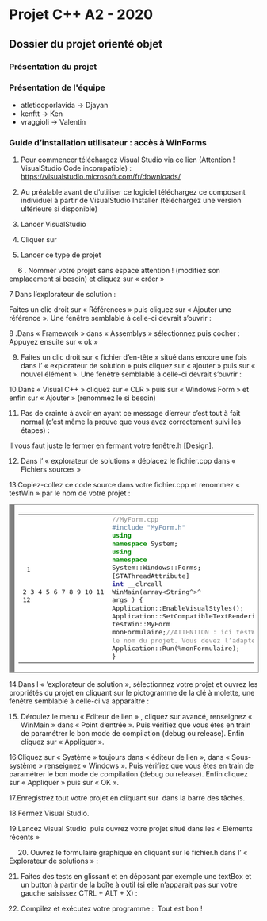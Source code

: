 # Projet C++ A2 - 2020

## Dossier du projet orienté objet

### Présentation du projet

### Présentation de l'équipe
- atleticoporlavida -> Djayan
- kenftt -> Ken
- vraggioli -> Valentin

### Guide d’installation utilisateur : accès à WinForms

1.	Pour commencer téléchargez Visual Studio via ce lien (Attention ! VisualStudio Code incompatible) :
https://visualstudio.microsoft.com/fr/downloads/

2.	Au préalable avant de d’utiliser ce logiciel téléchargez ce composant individuel à partir de VisualStudio Installer (téléchargez une version ultérieure si disponible)
<a href="https://zupimages.net/viewer.php?id=20/49/um96.png"><img src="https://zupimages.net/up/20/49/um96.png" alt="" /></a>

3.	Lancer VisualStudio 
                       <a href="https://zupimages.net/viewer.php?id=20/49/mqvg.png"><img src="https://zupimages.net/up/20/49/mqvg.png" alt="" /></a>              


4.	Cliquer sur      <a href="https://zupimages.net/viewer.php?id=20/49/om0v.png"><img src="https://zupimages.net/up/20/49/om0v.png" alt="" /></a>


5.	Lancer ce type de projet      <a href="https://zupimages.net/viewer.php?id=20/49/u3yl.png"><img src="https://zupimages.net/up/20/49/u3yl.png" alt="" /></a>


 
6	.	Nommer votre projet sans espace attention ! (modifiez son emplacement si besoin) et cliquez sur « créer »
<a href="https://zupimages.net/viewer.php?id=20/49/ba93.png"><img src="https://zupimages.net/up/20/49/ba93.png" alt="" /></a>
  

7	Dans l’explorateur de solution :
 <a href="https://zupimages.net/viewer.php?id=20/49/k8en.png"><img src="https://zupimages.net/up/20/49/k8en.png" alt="" /></a>

Faites un clic droit sur « Références » puis cliquez sur « Ajouter une référence ». Une fenêtre semblable à celle-ci devrait s’ouvrir :
<a href="https://zupimages.net/viewer.php?id=20/49/1r2g.png"><img src="https://zupimages.net/up/20/49/1r2g.png" alt="" /></a>
 
 
8	.Dans « Framework » dans « Assemblys » sélectionnez puis cocher :
<a href="https://zupimages.net/viewer.php?id=20/49/suzj.png"><img src="https://zupimages.net/up/20/49/suzj.png" alt="" /></a>
Appuyez ensuite sur « ok »


9.	Faites un clic droit sur « fichier d’en-tête » situé dans encore une fois dans l’ « explorateur de solution » puis cliquez sur « ajouter » puis sur « nouvel élément ».
Une fenêtre semblable à celle-ci devrait s’ouvrir :
<a href="https://zupimages.net/viewer.php?id=20/49/s5mm.png"><img src="https://zupimages.net/up/20/49/s5mm.png" alt="" /></a>



10.Dans « Visual C++ » cliquez sur « CLR » puis sur « Windows Form » et enfin sur « Ajouter » (renommez le si besoin)
<a href="https://zupimages.net/viewer.php?id=20/49/exsy.png"><img src="https://zupimages.net/up/20/49/exsy.png" alt="" /></a>



11. Pas de crainte à avoir en ayant ce message d’erreur c’est tout à fait normal (c’est même la preuve que vous avez correctement suivi les étapes) : 
<a href="https://zupimages.net/viewer.php?id=20/49/kap7.png"><img src="https://zupimages.net/up/20/49/kap7.png" alt="" /></a>



Il vous faut juste le fermer en fermant votre fenêtre.h [Design].

12. Dans l’ « explorateur de solutions » déplacez le fichier.cpp dans « Fichiers sources »
<a href="https://zupimages.net/viewer.php?id=20/49/e0nr.png"><img src="https://zupimages.net/up/20/49/e0nr.png" alt="" /></a>


13.Copiez-collez ce code source dans votre fichier.cpp et renommez « testWin » par le nom de votre projet :
<!-- HTML generated using hilite.me --><div style="background: #ffffff; overflow:auto;width:auto;border:solid gray;border-width:.1em .1em .1em .8em;padding:.2em .6em;"><table><tr><td><pre style="margin: 0; line-height: 125%"> 1
 2
 3
 4
 5
 6
 7
 8
 9
10
11
12</pre></td><td><pre style="margin: 0; line-height: 125%"><span style="color: #888888">//MyForm.cpp</span>
<span style="color: #557799">#include &quot;MyForm.h&quot;</span>
<span style="color: #008800; font-weight: bold">using</span> <span style="color: #008800; font-weight: bold">namespace</span> System;
<span style="color: #008800; font-weight: bold">using</span> <span style="color: #008800; font-weight: bold">namespace</span> System<span style="color: #333333">::</span>Windows<span style="color: #333333">::</span>Forms;
[STAThreadAttribute]
<span style="color: #333399; font-weight: bold">int</span> __clrcall WinMain(array<span style="color: #333333">&lt;</span>String<span style="color: #333333">^&gt;^</span> args )
{
Application<span style="color: #333333">::</span>EnableVisualStyles();
Application<span style="color: #333333">::</span>SetCompatibleTextRenderingDefault(<span style="color: #007020">false</span>);
testWin<span style="color: #333333">::</span>MyForm monFormulaire;<span style="color: #888888">//ATTENTION : ici testWin est le nom du projet. Vous devez l’adapter au nom de votre projet</span>
Application<span style="color: #333333">::</span>Run(<span style="color: #333333">%</span>monFormulaire);
}
</pre></td></tr></table></div>




14.Dans l « ’explorateur de solution », sélectionnez votre projet et ouvrez les propriétés du
projet en cliquant sur le pictogramme de la clé à molette, une fenêtre semblable à celle-ci va apparaître :
<a href="https://zupimages.net/viewer.php?id=20/49/erzo.png"><img src="https://zupimages.net/up/20/49/erzo.png" alt="" /></a>



15. Déroulez le menu « Editeur de lien » , cliquez sur avancé, renseignez « WinMain » dans « Point d’entrée ». 
Puis vérifiez que vous êtes en train de paramétrer le bon mode de compilation (debug ou release).
Enfin cliquez sur « Appliquer ».
<a href="https://zupimages.net/viewer.php?id=20/49/ixlk.png"><img src="https://zupimages.net/up/20/49/ixlk.png" alt="" /></a>
 
 
 
16.Cliquez sur « Système » toujours dans « éditeur de lien », dans « Sous-système » renseignez « Windows ». Puis vérifiez que vous êtes en train de paramétrer le bon mode de compilation (debug ou release). 
Enfin cliquez sur « Appliquer » puis sur « OK ».
<a href="https://zupimages.net/viewer.php?id=20/49/mq4o.png"><img src="https://zupimages.net/up/20/49/mq4o.png" alt="" /></a>



17.Enregistrez tout votre projet en cliquant sur  <a href="https://zupimages.net/viewer.php?id=20/49/d1lr.png"><img src="https://zupimages.net/up/20/49/d1lr.png" alt="" /></a>        dans la barre des tâches.



18.Fermez Visual Studio.
 
 
 
19.Lancez Visual Studio <a href="https://zupimages.net/viewer.php?id=20/49/mqvg.png"><img src="https://zupimages.net/up/20/49/mqvg.png" alt="" /></a>            puis ouvrez votre projet situé dans les « Eléments récents »
<a href="https://zupimages.net/viewer.php?id=20/49/5lrl.png"><img src="https://zupimages.net/up/20/49/5lrl.png" alt="" /></a>
 
 
20. Ouvrez le formulaire graphique en cliquant sur le fichier.h dans l’ « Explorateur de solutions » :
 <a href="https://zupimages.net/viewer.php?id=20/49/vqhw.png"><img src="https://zupimages.net/up/20/49/vqhw.png" alt="" /></a>



21. Faites des tests en glissant et en déposant par exemple une textBox et un button à partir de la boîte à outil (si elle n’apparait pas sur votre gauche saisissez CTRL + ALT + X) :
<a href="https://zupimages.net/viewer.php?id=20/49/794p.png"><img src="https://zupimages.net/up/20/49/794p.png" alt="" /></a>
 

22. Compilez et exécutez votre programme :
<a href="https://zupimages.net/viewer.php?id=20/49/9fw3.png"><img src="https://zupimages.net/up/20/49/9fw3.png" alt="" /></a>
Tout est bon !
